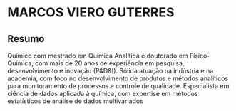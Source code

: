 # MARCOS VIERO GUTERRES

## Resumo
 Químico com mestrado em Química Analítica e doutorado em Físico-Química, com mais de 20 anos de experiência em pesquisa, desenvolvimento e inovação (P&D&I). Sólida atuação na indústria e na academia, com foco no desenvolvimento de produtos e métodos analíticos para monitoramento de processos e controle de qualidade. Especialista em ciência de dados aplicada à química, com expertise em métodos estatísticos de análise de dados multivariados
